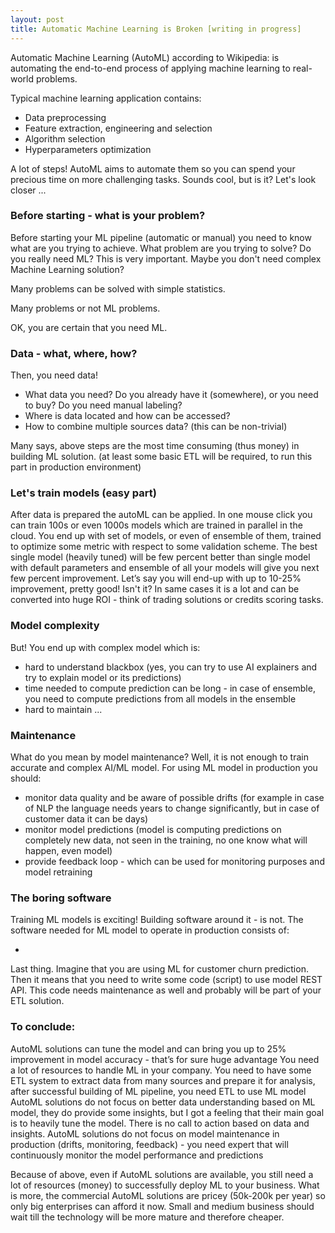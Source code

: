 ```yaml
---
layout: post
title: Automatic Machine Learning is Broken [writing in progress]
---
```


Automatic Machine Learning (AutoML) according to Wikipedia: is automating the end-to-end process of applying machine learning to real-world problems.

Typical machine learning application contains:

- Data preprocessing
- Feature extraction, engineering and selection
- Algorithm selection
- Hyperparameters optimization

A lot of steps! AutoML aims to automate them so you can spend your precious time on more challenging tasks. Sounds cool, but is it? Let's look closer ...

### Before starting - what is your problem?

Before starting your ML pipeline (automatic or manual) you need to know what are you trying to achieve. What problem are you trying to solve? Do you really need ML? This is very important. Maybe you don't need complex Machine Learning solution?

Many problems can be solved with simple statistics.

Many problems or not ML problems.

OK, you are certain that you need ML.

### Data - what, where, how?

Then, you need data!

- What data you need? Do you already have it (somewhere), or you need to buy? Do you need manual labeling?
- Where is data located and how can be accessed?
- How to combine multiple sources data? (this can be non-trivial)

Many says, above steps are the most time consuming (thus money) in building ML solution. (at least some basic ETL will be required, to run this part in production environment)

### Let's train models (easy part)

After data is prepared the autoML can be applied. In one mouse click you can train 100s or even 1000s models which are trained in parallel in the cloud. You end up with set of models, or even of ensemble of them, trained to optimize some metric with respect to some validation scheme. The best single model (heavily tuned) will be few percent better than single model with default parameters and ensemble of all your models will give you next few percent improvement. Let’s say you will end-up with up to 10-25% improvement, pretty good! Isn't it? In same cases it is a lot and can be converted into huge ROI - think of trading solutions or credits scoring tasks.

### Model complexity

But! You end up with complex model which is:

- hard to understand blackbox (yes, you can try to use AI explainers and try to explain model or its predictions)
- time needed to compute prediction can be long - in case of ensemble, you need to compute predictions from all models in the ensemble
- hard to maintain ...

### Maintenance

What do you mean by model maintenance? Well, it is not enough to train accurate and complex AI/ML model. For using ML model in production you should:

- monitor data quality and be aware of possible drifts (for example in case of NLP the language needs years to change significantly, but in case of customer data it can be days)
- monitor model predictions (model is computing predictions on completely new data, not seen in the training, no one know what will happen, even model)
- provide feedback loop - which can be used for monitoring purposes and model retraining

### The boring software

Training ML models is exciting! Building software around it - is not. The software needed for ML model to operate in production consists of:

-

Last thing. Imagine that you are using ML for customer churn prediction. Then it means that you need to write some code (script) to use model REST API. This code needs maintenance as well and probably will be part of your ETL solution.

### To conclude:

AutoML solutions can tune the model and can bring you up to 25% improvement in model accuracy - that’s for sure huge advantage
You need a lot of resources to handle ML in your company. You need to have some ETL system to extract data from many sources and prepare it for analysis, after successful building of ML pipeline, you need ETL to use ML model
AutoML solutions do not focus on better data understanding based on ML model, they do provide some insights, but I got a feeling that their main goal is to heavily tune the model. There is no call to action based on data and insights.
AutoML solutions do not focus on model maintenance in production (drifts, monitoring, feedback) - you need expert that will continuously monitor the model performance and predictions

Because of above, even if AutoML solutions are available, you still need a lot of resources (money) to successfully deploy ML to your business. What is more, the commercial AutoML solutions are pricey (50k-200k per year) so only big enterprises can afford it now. Small and medium business should wait till the technology will be more mature and therefore cheaper.
